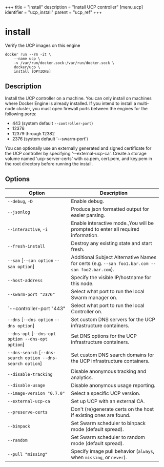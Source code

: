 +++
title = "install"
description = "Install UCP controller"
[menu.ucp]
identifier = "ucp_install"
parent = "ucp_ref"
+++

# install

Verify the UCP images on this engine

```
docker run --rm -it \
    --name ucp \
    -v /var/run/docker.sock:/var/run/docker.sock \
    docker/ucp \
    install [OPTIONS]
```

## Description

Install the UCP controller on a machine. You can only install on machines where
Docker Engine is already installed. If you intend to install a multi-node
cluster, you must open firewall ports between the engines for the following
ports:

* 443 (system default `--controller-port`)
* 12376
* 12379 through 12382
* 2376 (system default '--swarm-port')

You can optionally use an externally generated and signed certificate for the
UCP controller by specifying '--external-ucp-ca'.  Create a storage volume named
'ucp-server-certs' with ca.pem, cert.pem, and key.pem in the root directory
before running the install.

## Options

| Option | Description |
|------------------------------------------------------------|------------------------------------------------------------------------------------------------|
| `--debug`, `-D` | Enable debug. |
| `--jsonlog` | Produce json formatted output for easier parsing. |
| `--interactive`, `-i` | Enable interactive mode.,You will be prompted to enter all required information. |
| `--fresh-install` | Destroy any existing state and start fresh. |
| `--san` [`--san option` `--san option`] | Additional Subject Alternative Names for certs (e.g. `--san foo1.bar.com --san foo2.bar.com`). |
| `--host-address` | Specify the visible IP/hostname for this node. |
| `--swarm-port "2376"` | Select what port to run the local Swarm manager on. |
| `--controller-port "443" | Select what port to run the local Controller on. |
| `--dns` [`--dns option` `--dns option`] | Set custom DNS servers for the UCP infrastructure containers. |
| `--dns-opt` [`--dns-opt option --dns-opt option`] | Set DNS options for the UCP infrastructure containers. |
| `--dns-search` [`--dns-search option --dns-search option`] | Set custom DNS search domains for the UCP infrastructure containers. |
| `--disable-tracking` | Disable anonymous tracking and analytics. |
| `--disable-usage` | Disable anonymous usage reporting. |
| `--image-version "0.7.0"` | Select a specific UCP version. |
| `--external-ucp-ca` | Set up UCP with an external CA. |
| `--preserve-certs` | Don't (re)generate certs on the host if existing ones are found. |
| `--binpack` | Set Swarm scheduler to binpack mode (default spread). |
| `--random` | Set Swarm scheduler to random mode (default spread). |
| `--pull "missing"` | Specify image pull behavior (`always`, when `missing`, or `never`). |
